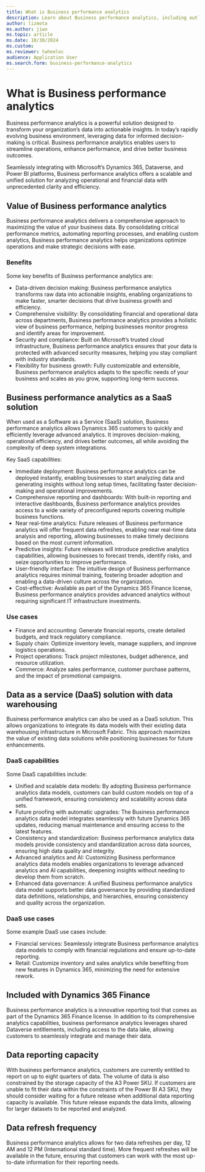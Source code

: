 ```yaml
---
title: What is Business performance analytics
description: Learn about Business performance analytics, including outlines on turning data into action to improve business performance.
author: lizmota
ms.author: jiwo
ms.topic: article
ms.date: 10/30/2024
ms.custom:
ms.reviewer: twheeloc 
audience: Application User
ms.search.form: business-performance-analytics
---
```


# What is Business performance analytics

Business performance analytics is a powerful solution designed to transform your organization’s data into actionable insights. In today’s rapidly evolving business environment, leveraging data for informed decision-making is critical. Business performance analytics enables users to streamline operations, enhance performance, and drive better business outcomes.

Seamlessly integrating with Microsoft’s Dynamics 365, Dataverse, and Power BI platforms, Business performance analytics offers a scalable and unified solution for analyzing operational and financial data with unprecedented clarity and efficiency.

## Value of Business performance analytics
Business performance analytics delivers a comprehensive approach to maximizing the value of your business data. By consolidating critical performance metrics, automating reporting processes, and enabling custom analytics, Business performance analytics helps organizations optimize operations and make strategic decisions with ease.

### Benefits

Some key benefits of Business performance analytics are:
 - Data-driven decision making: Business performance analytics transforms raw data into actionable insights, enabling organizations to make faster, smarter decisions that drive business growth and efficiency.
 - Comprehensive visibility: By consolidating financial and operational data across departments, Business performance analytics provides a holistic view of business performance, helping businesses monitor progress and identify areas for improvement.
 - Security and compliance: Built on Microsoft’s trusted cloud infrastructure, Business performance analytics ensures that your data is protected with advanced security measures, helping you stay compliant with industry standards.
 - Flexibility for business growth: Fully customizable and extensible, Business performance analytics adapts to the specific needs of your business and scales as you grow, supporting long-term success.

## Business performance analytics as a SaaS solution

When used as a Software as a Service (SaaS) solution, Business performance analytics allows Dynamics 365 customers to quickly and efficiently leverage advanced analytics. It improves decision-making, operational efficiency, and drives better outcomes, all while avoiding the complexity of deep system integrations.

Key SaaS capabilities:
 - Immediate deployment: Business performance analytics can be deployed instantly, enabling businesses to start analyzing data and generating insights without long setup times, facilitating faster decision-making and operational improvements.
 - Comprehensive reporting and dashboards: With built-in reporting and interactive dashboards, Business performance analytics provides access to a wide variety of preconfigured reports covering multiple business functions.
 - Near real-time analytics: Future releases of Business performance analytics will offer frequent data refreshes, enabling near real-time data analysis and reporting, allowing businesses to make timely decisions based on the most current information.
 - Predictive insights: Future releases will introduce predictive analytics capabilities, allowing businesses to forecast trends, identify risks, and seize opportunities to improve performance.
 - User-friendly interface: The intuitive design of Business performance analytics requires minimal training, fostering broader adoption and enabling a data-driven culture across the organization.
 - Cost-effective: Available as part of the Dynamics 365 Finance license, Business performance analytics provides advanced analytics without requiring significant IT infrastructure investments. 

### Use cases
 - Finance and accounting: Generate financial reports, create detailed budgets, and track regulatory compliance.
 - Supply chain: Optimize inventory levels, manage suppliers, and improve logistics operations.
 - Project operations: Track project milestones, budget adherence, and resource utilization.
 - Commerce: Analyze sales performance, customer purchase patterns, and the impact of promotional campaigns.

## Data as a service (DaaS) solution with data warehousing
Business performance analytics can also be used as a DaaS solution. This allows organizations to integrate its data models with their existing data warehousing infrastructure in Microsoft Fabric. This approach maximizes the value of existing data solutions while positioning businesses for future enhancements.

### DaaS capabilities
Some DaaS capabilities include:
 - Unified and scalable data models: By adopting Business performance analytics data models, customers can build custom models on top of a unified framework, ensuring consistency and scalability across data sets.
 - Future proofing with automatic upgrades: The Business performance analytics data model integrates seamlessly with future Dynamics 365 updates, reducing manual maintenance and ensuring access to the latest features.
 - Consistency and standardization: Business performance analytics data models provide consistency and standardization across data sources, ensuring high data quality and integrity.
 - Advanced analytics and AI: Customizing Business performance analytics data models enables organizations to leverage advanced analytics and AI capabilities, deepening insights without needing to develop them from scratch.
 - Enhanced data governance: A unified Business performance analytics data model supports better data governance by providing standardized data definitions, relationships, and hierarchies, ensuring consistency and quality across the organization.

### DaaS use cases

Some example DaaS use cases include:
 - Financial services: Seamlessly integrate Business performance analytics data models to comply with financial regulations and ensure up-to-date reporting.
 - Retail: Customize inventory and sales analytics while benefiting from new features in Dynamics 365, minimizing the need for extensive rework.

## Included with Dynamics 365 Finance
Business performance analytics is a innovative reporting tool that comes as part of the Dynamics 365 Finance license. In addition to its comprehensive analytics capabilities, business performance analytics leverages shared Dataverse entitlements, including access to the data lake, allowing customers to seamlessly integrate and manage their data.

## Data reporting capacity
With business performance analytics, customers are currently entitled to report on up to eight quarters of data. The volume of data is also constrained by the storage capacity of the A3 Power SKU. If customers are unable to fit their data within the constraints of the Power BI A3 SKU, they should consider waiting for a future release when additional data reporting capacity is available. This future release expands the data limits, allowing for larger datasets to be reported and analyzed.

## Data refresh frequency
Business performance analytics allows for two data refreshes per day, 12 AM and 12 PM (International standard time). More frequent refreshes will be available in the future, ensuring that customers can work with the most up-to-date information for their reporting needs.




